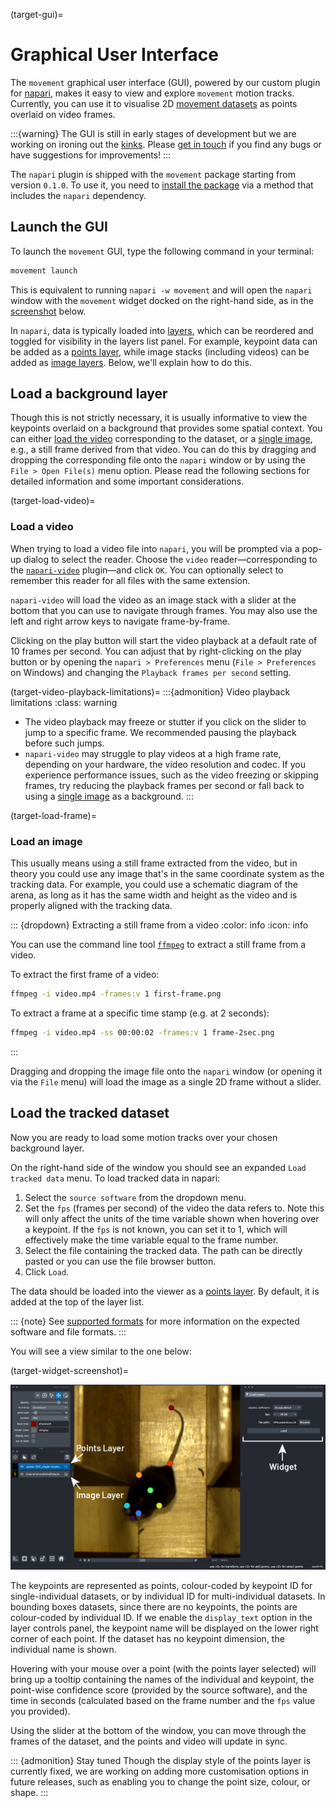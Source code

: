 (target-gui)=
# Graphical User Interface

The `movement` graphical user interface (GUI), powered by our custom plugin for
[napari](napari:), makes it easy to view and explore `movement`
motion tracks. Currently, you can use it to
visualise 2D [movement datasets](target-poses-and-bboxes-dataset)
as points overlaid on video frames.

:::{warning}
The GUI is still in early stages of development but we are working on ironing
out the [kinks](movement-github:issues?q=sort%3Aupdated-desc+is%3Aissue+state%3Aopen+label%3AGUI+label%3Abug).
Please [get in touch](target-get-in-touch)
if you find any bugs or have suggestions for improvements!
:::

The `napari` plugin is shipped with the `movement` package starting from
version `0.1.0`.  To use it, you need to
[install the package](target-installation) via a method that
includes the `napari` dependency.


## Launch the GUI

To launch the `movement` GUI, type the following command in your terminal:

```sh
movement launch
```

This is equivalent to running `napari -w movement` and will open the `napari`
window with the `movement` widget docked on the
right-hand side, as in the [screenshot](target-widget-screenshot) below.

In `napari`, data is typically loaded into [layers](napari:guides/layers.html),
which can be reordered and toggled for visibility in the layers list panel.
For example, keypoint data can be added as a
[points layer](napari:howtos/layers/points.html),
while image stacks (including videos) can be added as
[image layers](napari:howtos/layers/image.html).
Below, we'll explain how to do this.

## Load a background layer

Though this is not strictly necessary, it is usually informative to
view the keypoints overlaid on a background that provides
some spatial context. You can either [load the video](target-load-video)
corresponding to the dataset, or a [single image](target-load-frame),
e.g., a still frame derived from that video.
You can do this by dragging and dropping the corresponding file onto the
`napari` window or by using the `File > Open File(s)` menu option.
Please read the following sections for detailed information
and some important considerations.

(target-load-video)=
### Load a video

When trying to load a video file into `napari`, you will be prompted
via a pop-up dialog to select the reader.
Choose the `video` reader—corresponding to the
[`napari-video`](https://github.com/janclemenslab/napari-video)
plugin—and click `OK`. You can optionally select to remember this reader
for all files with the same extension.

`napari-video` will load the video as an image stack with a slider
at the bottom that you can use to navigate through frames.
You may also use the left and right arrow keys to navigate
frame-by-frame.

Clicking on the play button will start the video playback at a default
rate of 10 frames per second. You can adjust that by right-clicking on the
play button or by opening the `napari > Preferences` menu
(`File > Preferences` on Windows) and changing
the `Playback frames per second` setting.

(target-video-playback-limitations)=
:::{admonition} Video playback limitations
:class: warning

- The video playback may freeze or stutter if you click on the slider to jump
  to a specific frame. We recommended pausing the playback before such jumps.
- `napari-video` may struggle to play videos at a high frame rate, depending
  on your hardware, the video resolution and codec. If you experience
  performance issues, such as the video freezing or skipping frames,
  try reducing the playback frames per second or fall back to
  using a [single image](target-load-frame) as a background.
:::


(target-load-frame)=
### Load an image

This usually means using a still frame extracted from the video, but in theory
you could use any image that's in the same coordinate system as the
tracking data. For example, you could use a schematic diagram of the arena,
as long as it has the same width and height as the video and is
properly aligned with the tracking data.

::: {dropdown} Extracting a still frame from a video
:color: info
:icon: info

You can use the command line tool [`ffmpeg`](https://www.ffmpeg.org/)
to extract a still frame from a video.

To extract the first frame of a video:

```sh
ffmpeg -i video.mp4 -frames:v 1 first-frame.png
```

To extract a frame at a specific time stamp (e.g. at 2 seconds):

```sh
ffmpeg -i video.mp4 -ss 00:00:02 -frames:v 1 frame-2sec.png
```
:::

Dragging and dropping the image file onto the `napari` window
(or opening it via the `File` menu) will load the image
as a single 2D frame without a slider.

## Load the tracked dataset

Now you are ready to load some motion tracks over your chosen background layer.

On the right-hand side of the window you should see
an expanded `Load tracked data` menu. To load tracked data in napari:
1. Select the `source software` from the dropdown menu.
2. Set the `fps`  (frames per second) of the video the data refers to. Note this will only affect the units of the time variable shown when hovering over a keypoint. If the `fps` is not known, you can set it to 1, which will effectively make the time variable equal to the frame number.
3. Select the file containing the tracked data. The path can be directly pasted or you can use the file browser button.
4. Click `Load`.

The data should be loaded into the viewer as a
[points layer](napari:howtos/layers/points.html).
By default, it is added at the top of the layer list.

::: {note}
See [supported formats](target-supported-formats) for more information on
the expected software and file formats.
:::


You will see a view similar to the one below:

(target-widget-screenshot)=

![napari widget with poses dataset loaded](../_static/napari_plugin_with_poses_as_points.png)

The keypoints are represented as points, colour-coded by
keypoint ID for single-individual datasets, or by individual ID for
multi-individual datasets. In bounding boxes datasets, since there are no keypoints,
the points are colour-coded by individual ID. If we enable the `display_text` option in the
layer controls panel, the keypoint name will be displayed on the lower right corner of each point. If the
dataset has no keypoint dimension, the individual name is shown.

Hovering with your mouse over a point
(with the points layer selected) will
bring up a tooltip containing the names of the individual and keypoint,
the point-wise confidence score (provided by the source software),
and the time in seconds (calculated based on the frame number and
the `fps` value you provided).

Using the slider at the bottom of the window, you can move through
the frames of the dataset, and the points and video will update
in sync.

::: {admonition} Stay tuned
Though the display style of the points layer is currently fixed, we are
working on adding more customisation options in future releases, such as
enabling you to change the point size, colour, or shape.
:::
